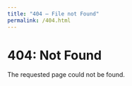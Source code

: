 ```yaml
---
title: "404 – File not Found"
permalink: /404.html
---
```


# 404: Not Found

The requested page could not be found.
